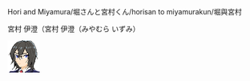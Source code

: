 Hori and Miyamura/堀さんと宮村くん/horisan to miyamurakun/堀與宮村

宮村 伊澄（宮村 伊澄（みやむら いずみ）

![MiyamuraIzumi64Head](MiyamuraIzumi64Head.gif "MiyamuraIzumi64Head")



